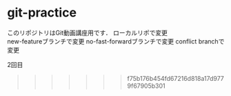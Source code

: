 # git-practice
このリポジトリはGit動画講座用です．
ローカルリポで変更  
new-featureブランチで変更
no-fast-forwardブランチで変更
conflict branchで変更

2回目
>>>>>>> f75b176b454fd67216d818a17d9779f67905b301
